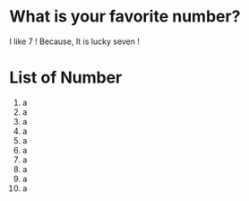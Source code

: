 # What is your favorite number?
I like 7 !
Because, It is lucky seven !

# List of Number
1. a  
2. a   
3. a   
4. a   
5. a   
6. a   
7. a  
8. a  
9. a  
10. a  
